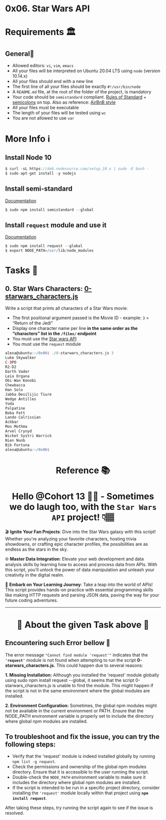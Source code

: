 # 0x06. Star Wars API
# Requirements 🏛️
## General🧵
* Allowed editors: `vi`, `vim`, `emacs`
* All your files will be interpreted on Ubuntu 20.04 LTS using `node` (version 10.14.x)
* All your files should end with a new line
* The first line of all your files should be exactly `#!/usr/bin/node`
* A `README.md` file, at the root of the folder of the project, is mandatory
* Your code should be `semistandard` compliant. [Rules of Standard](https://standardjs.com/rules.html) + [semicolons](https://github.com/standard/semistandard) on top. Also as reference: [AirBnB style](https://github.com/airbnb/javascript)
* All your files must be executable
* The length of your files will be tested using `wc`
* You are not allowed to use `var`

# More Info ℹ️
## **Install Node 10**
```groovy
$ curl -sL https://deb.nodesource.com/setup_10.x | sudo -E bash -
$ sudo apt-get install -y nodejs
```
## **Install semi-standard**

[Documentation](https://github.com/standard/semistandard)
```groovy
$ sudo npm install semistandard --global
```
## **Install `request` module and use it**

[Documentation](https://github.com/request/request)
```groovy
$ sudo npm install request --global
$ export NODE_PATH=/usr/lib/node_modules
```

# Tasks 📃
## 0. Star Wars Characters: [0-starwars_characters.js](0-starwars_characters.js)
Write a script that prints all characters of a Star Wars movie:

* The first positional argument passed is the Movie ID - example: `3` = “Return of the Jedi”
* Display one character name per line **in the same order as the “characters” list in the `/films/` endpoint**
* You must use the [Star wars API](https://swapi-api.alx-tools.com/)
* You must use the `request` module
```groovy
alexa@ubuntu:~/0x06$ ./0-starwars_characters.js 3
Luke Skywalker
C-3PO
R2-D2
Darth Vader
Leia Organa
Obi-Wan Kenobi
Chewbacca
Han Solo
Jabba Desilijic Tiure
Wedge Antilles
Yoda
Palpatine
Boba Fett
Lando Calrissian
Ackbar
Mon Mothma
Arvel Crynyd
Wicket Systri Warrick
Nien Nunb
Bib Fortuna
alexa@ubuntu:~/0x06$
```

<div align="center">

# Reference 📚

# Hello @Cohort 13 👋🏽 - Sometimes we do laugh too, with the `Star Wars API` project! 👇🏽
</div>

🎬 **Ignite Your Fan Projects**: Dive into the Star Wars galaxy with this script! Whether you're analyzing your favorite characters, hosting trivia showdowns, or crafting epic character profiles, the possibilities are as endless as the stars in the sky.

🌐 **Master Data Integration**: Elevate your web development and data analysis skills by learning how to access and process data from APIs. With this script, you'll unlock the power of data manipulation and unleash your creativity in the digital realm.

🚀 **Embark on Your Learning Journey**: Take a leap into the world of APIs! This script provides hands-on practice with essential programming skills like making HTTP requests and parsing JSON data, paving the way for your future coding adventures.

---

<div align="center">

# 📓 About the given Task above 📔
</div>

## Encountering such Error bellow 🐛
The error message `"Cannot find module 'request'"` indicates that the **`'request'`** module is not found when attempting to run the script **0-starwars_characters.js.** This could happen due to several reasons:

**1. Missing Installation:** Although you installed the 'request' module globally using sudo npm install request --global, it seems that the script 0-starwars_characters.js is unable to find the module. This might happen if the script is not in the same environment where the global modules are installed.

**2. Environment Configuration:** Sometimes, the global npm modules might not be available in the current environment or PATH. Ensure that the NODE_PATH environment variable is properly set to include the directory where global npm modules are installed.

## To troubleshoot and fix the issue, you can try the following steps:

* Verify that the 'request' module is indeed installed globally by running `npm list -g request`.
* Check the permissions and ownership of the global npm modules directory. Ensure that it is accessible to the user running the script.
* Double-check the `NODE_PATH` environment variable to make sure it includes the directory where global npm modules are installed.
* If the script is intended to be run in a specific project directory, consider installing the `'request'` module locally within that project using **`npm install request`**.

After taking these steps, try running the script again to see if the issue is resolved.



